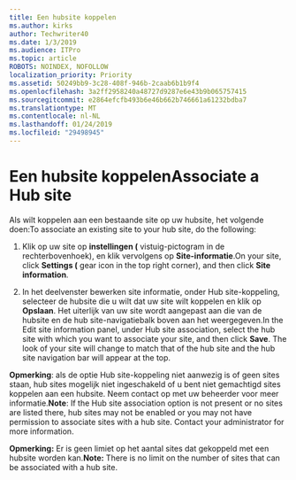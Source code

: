 ```yaml
---
title: Een hubsite koppelen
ms.author: kirks
author: Techwriter40
ms.date: 1/3/2019
ms.audience: ITPro
ms.topic: article
ROBOTS: NOINDEX, NOFOLLOW
localization_priority: Priority
ms.assetid: 50249bb9-3c28-408f-946b-2caab6b1b9f4
ms.openlocfilehash: 3a2ff2958240a48727d9287e6e43b9b065757415
ms.sourcegitcommit: e2864efcfb493b6e46b662b746661a61232bdba7
ms.translationtype: MT
ms.contentlocale: nl-NL
ms.lasthandoff: 01/24/2019
ms.locfileid: "29498945"
---
```

# <a name="associate-a-hub-site"></a><span data-ttu-id="99ba3-102">Een hubsite koppelen</span><span class="sxs-lookup"><span data-stu-id="99ba3-102">Associate a Hub site</span></span>

<span data-ttu-id="99ba3-103">Als wilt koppelen aan een bestaande site op uw hubsite, het volgende doen:</span><span class="sxs-lookup"><span data-stu-id="99ba3-103">To associate an existing site to your hub site, do the following:</span></span>
  
1. <span data-ttu-id="99ba3-104">Klik op uw site op **instellingen (** vistuig-pictogram in de rechterbovenhoek), en klik vervolgens op **Site-informatie**.</span><span class="sxs-lookup"><span data-stu-id="99ba3-104">On your site, click **Settings (** gear icon in the top right corner), and then click **Site information**.</span></span> 
    
2. <span data-ttu-id="99ba3-p101">In het deelvenster bewerken site informatie, onder Hub site-koppeling, selecteer de hubsite die u wilt dat uw site wilt koppelen en klik op **Opslaan**. Het uiterlijk van uw site wordt aangepast aan die van de hubsite en de hub site-navigatiebalk boven aan het weergegeven.</span><span class="sxs-lookup"><span data-stu-id="99ba3-p101">In the Edit site information panel, under Hub site association, select the hub site with which you want to associate your site, and then click **Save**. The look of your site will change to match that of the hub site and the hub site navigation bar will appear at the top.</span></span> 
    
 <span data-ttu-id="99ba3-p102">**Opmerking**: als de optie Hub site-koppeling niet aanwezig is of geen sites staan, hub sites mogelijk niet ingeschakeld of u bent niet gemachtigd sites koppelen aan een hubsite. Neem contact op met uw beheerder voor meer informatie.</span><span class="sxs-lookup"><span data-stu-id="99ba3-p102">**Note**: If the Hub site association option is not present or no sites are listed there, hub sites may not be enabled or you may not have permission to associate sites with a hub site. Contact your administrator for more information.</span></span> 
  
 <span data-ttu-id="99ba3-109">**Opmerking:** Er is geen limiet op het aantal sites dat gekoppeld met een hubsite worden kan.</span><span class="sxs-lookup"><span data-stu-id="99ba3-109">**Note:** There is no limit on the number of sites that can be associated with a hub site.</span></span> 
  

